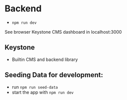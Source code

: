 # Backend

- `npm run dev`

See browser Keystone CMS dashboard in localhost:3000

## Keystone

- Builtin CMS and backend library

## Seeding Data for development:

- run `npm run seed-data`
- start the app with `npm run dev`
